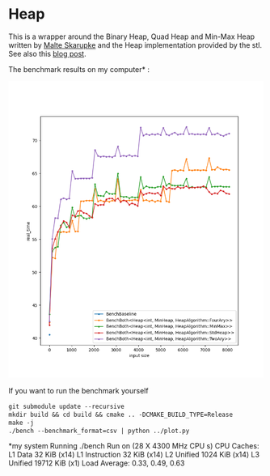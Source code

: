 # Heap

This is a wrapper around the Binary Heap, Quad Heap and Min-Max Heap written by [Malte Skarupke](https://github.com/skarupke/heap)
and the Heap implementation provided by the stl. See also this [blog post](https://probablydance.com/2020/08/31/on-modern-hardware-the-min-max-heap-beats-a-binary-heap/).

The benchmark results on my computer* :

![alt text](https://github.com/Janos95/Heap/blob/master/plot.png "Plot")


If you want to run the benchmark yourself

```
git submodule update --recursive
mkdir build && cd build && cmake .. -DCMAKE_BUILD_TYPE=Release
make -j
./bench --benchmark_format=csv | python ../plot.py  
```


*my system 
Running ./bench
Run on (28 X 4300 MHz CPU s)
CPU Caches:
  L1 Data 32 KiB (x14)
  L1 Instruction 32 KiB (x14)
  L2 Unified 1024 KiB (x14)
  L3 Unified 19712 KiB (x1)
Load Average: 0.33, 0.49, 0.63
